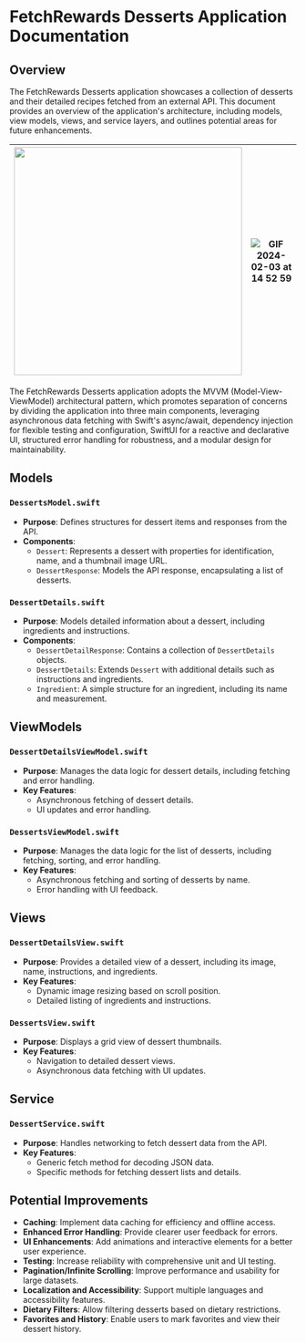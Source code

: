 # FetchRewards Desserts Application Documentation

## Overview

The FetchRewards Desserts application showcases a collection of desserts and their detailed recipes fetched from an external API. This document provides an overview of the application's architecture, including models, view models, views, and service layers, and outlines potential areas for future enhancements.

<div align="center">

| <img src="https://github.com/harjotsbhatia/FetchRewards-TakeHome/assets/89289963/1bdea5c7-0838-45d3-b826-4d3808a4c242"  height="400" />   | ![GIF 2024-02-03 at 14 52 59](https://github.com/harjotsbhatia/FetchRewards-TakeHome/assets/89289963/d6f437cd-6850-401e-a925-bbb4beb00b34)|
| --------------------------------------- | --------------------------------------- |

</div>

The FetchRewards Desserts application adopts the MVVM (Model-View-ViewModel) architectural pattern, which promotes separation of concerns by dividing the application into three main components, leveraging asynchronous data fetching with Swift's async/await, dependency injection for flexible testing and configuration, SwiftUI for a reactive and declarative UI, structured error handling for robustness, and a modular design for maintainability.


## Models

### `DessertsModel.swift`

- **Purpose**: Defines structures for dessert items and responses from the API.
- **Components**:
  - `Dessert`: Represents a dessert with properties for identification, name, and a thumbnail image URL.
  - `DessertResponse`: Models the API response, encapsulating a list of desserts.

### `DessertDetails.swift`

- **Purpose**: Models detailed information about a dessert, including ingredients and instructions.
- **Components**:
  - `DessertDetailResponse`: Contains a collection of `DessertDetails` objects.
  - `DessertDetails`: Extends `Dessert` with additional details such as instructions and ingredients.
  - `Ingredient`: A simple structure for an ingredient, including its name and measurement.

## ViewModels

### `DessertDetailsViewModel.swift`

- **Purpose**: Manages the data logic for dessert details, including fetching and error handling.
- **Key Features**:
  - Asynchronous fetching of dessert details.
  - UI updates and error handling.

### `DessertsViewModel.swift`

- **Purpose**: Manages the data logic for the list of desserts, including fetching, sorting, and error handling.
- **Key Features**:
  - Asynchronous fetching and sorting of desserts by name.
  - Error handling with UI feedback.

## Views

### `DessertDetailsView.swift`

- **Purpose**: Provides a detailed view of a dessert, including its image, name, instructions, and ingredients.
- **Key Features**:
  - Dynamic image resizing based on scroll position.
  - Detailed listing of ingredients and instructions.

### `DessertsView.swift`

- **Purpose**: Displays a grid view of dessert thumbnails.
- **Key Features**:
  - Navigation to detailed dessert views.
  - Asynchronous data fetching with UI updates.

## Service

### `DessertService.swift`

- **Purpose**: Handles networking to fetch dessert data from the API.
- **Key Features**:
  - Generic fetch method for decoding JSON data.
  - Specific methods for fetching dessert lists and details.

## Potential Improvements

- **Caching**: Implement data caching for efficiency and offline access.
- **Enhanced Error Handling**: Provide clearer user feedback for errors.
- **UI Enhancements**: Add animations and interactive elements for a better user experience.
- **Testing**: Increase reliability with comprehensive unit and UI testing.
- **Pagination/Infinite Scrolling**: Improve performance and usability for large datasets.
- **Localization and Accessibility**: Support multiple languages and accessibility features.
- **Dietary Filters**: Allow filtering desserts based on dietary restrictions.
- **Favorites and History**: Enable users to mark favorites and view their dessert history.
